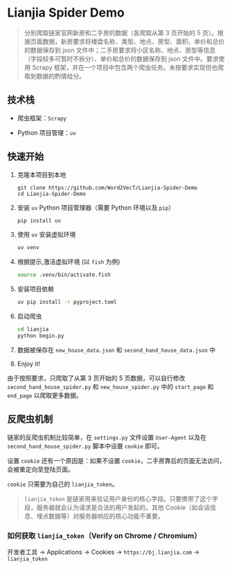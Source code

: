 # Lianjia Spider Demo

> 分别爬取链家官网新房和二手房的数据（各爬取从第 3 页开始的 5 页）。根据页面数据，新房要求将楼盘名称、类型、地点、房型、面积、单价和总价的数据保存到 json 文件中；二手房要求将小区名称、地点、房型等信息（字段较多可暂时不拆分）、单价和总价的数据保存到 json 文件中。要求使用 Scrapy 框架，并在一个项目中包含两个爬虫任务。未按要求实现但也爬取到数据的酌情给分。

## 技术栈

- 爬虫框架：`Scrapy`

- Python 项目管理：`uv`

## 快速开始

1. 克隆本项目到本地

    ```git
    git clone https://github.com/Word2VecT/Lianjia-Spider-Demo
    cd Lianjia-Spider-Demo
    ```

2. 安装 `uv` Python 项目管理器（需要 Python 环境以及 `pip`）

    ```bash
    pip install uv
    ```

3. 使用 `uv` 安装虚拟环境

    ```bash
    uv venv
    ```

4. 根据提示,激活虚拟环境 (以 `fish` 为例)

    ```bash
    source .venv/bin/activate.fish
    ```

5. 安装项目依赖

    ```bash
    uv pip install -r pyproject.toml
    ```

6. 启动爬虫

    ```bash
    cd lianjia
    python begin.py
    ```

7. 数据被保存在 `new_house_data.json` 和 `second_hand_house_data.json` 中

8. Enjoy it!

由于按照要求，只爬取了从第 3 页开始的 5 页数据，可以自行修改 `second_hand_house_spider.py` 和 `new_house_spider.py` 中的 `start_page` 和 `end_page` 以爬取更多数据。

## 反爬虫机制

链家的反爬虫机制比较简单，在 `settings.py` 文件设置 `User-Agent` 以及在 `second_hand_house_spider.py` 脚本中设置 `cookie` 即可。

设置 `cookie` 还有一个原因是：如果不设置 `cookie`，二手房靠后的页面无法访问，会被重定向至登陆页面。

`cookie` 只需要为自己的 `lianjia_token`。

> `lianjia_token` 是链家用来验证用户身份的核心字段。只要携带了这个字段，服务器就会认为请求是合法的用户发起的，其他 Cookie（如会话信息、埋点数据等）对服务器响应的核心功能不重要。

### 如何获取 `lianjia_token`（Verify on Chrome / Chromium）

开发者工具 $\to$ Applications $\to$ Cookies $\to$ `https://bj.lianjia.com` $\to$ `lianjia_token`
